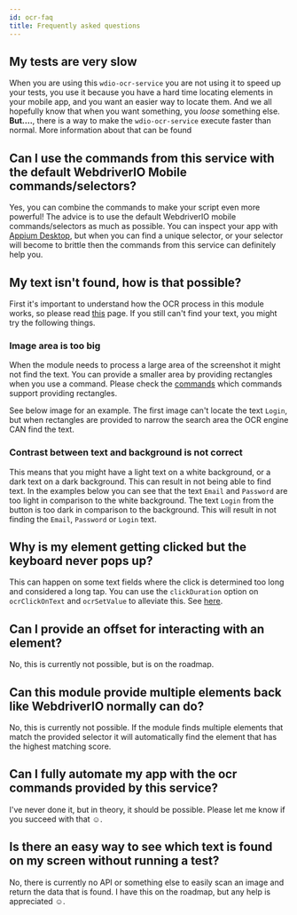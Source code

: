 ```yaml
---
id: ocr-faq
title: Frequently asked questions
---
```


## My tests are very slow

When you are using this `wdio-ocr-service` you are not using it to speed up your tests, you use it because you have a
hard time locating elements in your mobile app, and you want an easier way to locate them. And we all hopefully know
that when you want something, you _loose_ something else. **But....**, there is a way to make the `wdio-ocr-service`
execute faster than normal. More information about that can be found

## Can I use the commands from this service with the default WebdriverIO Mobile commands/selectors?

Yes, you can combine the commands to make your script even more powerful! The advice is to use the default WebdriverIO
mobile commands/selectors as much as possible. You can inspect your app with
[Appium Desktop](https://github.com/appium/appium-desktop), but when you can find a unique selector, or your selector
will become to brittle then the commands from this service can definitely help you.

## My text isn't found, how is that possible?

First it's important to understand how the OCR process in this module works, so please read [this](./) page. If you still can't find your text, you might try the following things.

### Image area is too big

When the module needs to process a large area of the screenshot it might not find the text. You can provide a smaller
area by providing rectangles when you use a command. Please check the [commands](/ocr-click-on-text) which commands support providing rectangles.

See below image for an example. The first image can't locate the text `Login`, but when rectangles are provided to
narrow the search area the OCR engine CAN find the text.

<!-- ![Cropped search area](../static/img/cropped-search-area.png) -->

### Contrast between text and background is not correct

This means that you might have a light text on a white background, or a dark text on a dark background. This can result
in not being able to find text. In the examples below you can see that the text `Email` and `Password` are too light in
comparison to the white background. The text `Login` from the button is too dark in comparison to the background. This
will result in not finding the `Email`, `Password` or `Login` text.

<!-- ![Contrast issues](../static/img/contrast-issue.png) -->

## Why is my element getting clicked but the keyboard never pops up?

This can happen on some text fields where the click is determined too long and considered a long tap.
You can use the `clickDuration` option on `ocrClickOnText` and `ocrSetValue` to alleviate this. See [here](./ocr-click-on-text#options).

## Can I provide an offset for interacting with an element?

No, this is currently not possible, but is on the roadmap.

## Can this module provide multiple elements back like WebdriverIO normally can do?

No, this is currently not possible. If the module finds multiple elements that match the provided selector it will
automatically find the element that has the highest matching score.

## Can I fully automate my app with the ocr commands provided by this service?

I've never done it, but in theory, it should be possible. Please let me know if you succeed with that ☺️.

## Is there an easy way to see which text is found on my screen without running a test?

No, there is currently no API or something else to easily scan an image and return the data that is found. I have
this on the roadmap, but any help is appreciated ☺️.
